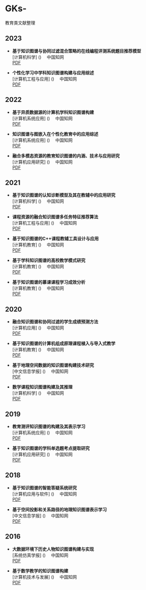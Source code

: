 # GKs-
教育类文献整理

## 2023

- **基于知识图谱与协同过滤混合策略的在线编程评测系统题目推荐模型**  <br>
[计算机科学] ()  　中国知网  <br> 
[PDF](https://kns.cnki.net/kcms2/article/abstract?v=ECJfaSgxqGdm0c8JemTSQMN_xMhe593HmZ3NJQly3UFyvBlzay7LlxBWcFsBL5fWHgjt4MOnII7aPrRod1M7ejEwqUafp9ya-9ssmPiFpR_7hfsZNo-txw==&uniplatform=NZKPT) <br>

- **个性化学习中学科知识图谱构建与应用综述**  <br>
[计算机工程与应用] ()  　中国知网  <br> 
[PDF](https://kns.cnki.net/kcms2/article/abstract?v=ECJfaSgxqGdm0c8JemTSQMN_xMhe593H4WNME8NUMqHO78UqTEA7qAJNqO2AmpqKSvb63bvsgvfeWjBnu4wEurOkJryE-TAQotvvkqhkF1IVjv-6DRmZCQ==&uniplatform=NZKPT) <br>

## 2022

- **基于异质数据源的计算机学科知识图谱构建**  <br>
[计算机系统应用] ()  　中国知网  <br> 
[PDF](https://kns.cnki.net/kcms2/article/abstract?v=ECJfaSgxqGdm0c8JemTSQMN_xMhe593HmZ3NJQly3UEkkarquBjMy_bSsPIbQe5ugkjWA2k3oGyKnyzpAu4cuacUuGdq1mZ7F6jrHPRdw7uvDJXvH__U7UQdquKc1Zxg&uniplatform=NZKPT) <br>

- **知识图谱与图嵌入在个性化教育中的应用综述**  <br>
[计算机系统应用] ()  　中国知网  <br> 
[PDF](https://kns.cnki.net/kcms2/article/abstract?v=ECJfaSgxqGdm0c8JemTSQMN_xMhe593HmZ3NJQly3UEkkarquBjMy7J6DejfJ6E_Vd4nhRpDH5-uvcuqAtu6neyJ_0sipwGhrrgtIrXgHCWjPZGu2yqMGeJlBOvGO3Fd&uniplatform=NZKPT) <br>

- **融合多模态资源的教育知识图谱的内涵、技术与应用研究**  <br>
[计算机应用研究] ()  　中国知网  <br> 
[PDF](https://kns.cnki.net/kcms2/article/abstract?v=ECJfaSgxqGdm0c8JemTSQMN_xMhe593HmZ3NJQly3UFyvBlzay7Ll7cdNY1ue_4oorE-zAzSAwMb4ew01cs6HyL8HXlhGYw3OFtbq2n7mPbeGMpU-WZjGerodSHe2F2x&uniplatform=NZKPT) <br>

## 2021

- **基于知识图谱的认知诊断模型及其在教辅中的应用研究**  <br>
[计算机科学] ()  　中国知网  <br> 
[PDF](https://kns.cnki.net/kcms2/article/abstract?v=ECJfaSgxqGdm0c8JemTSQMN_xMhe593HmZ3NJQly3UFyvBlzay7Ll0sh4SFxA4y5NF8_c56N1jSy8SmMxtvAZlyhx8SDI4KPFxfkuULZmowA4I2I3X4vls24tdSEgzjB&uniplatform=NZKPT) <br>

- **课程资源的融合知识图谱多任务特征推荐算法**  <br>
[计算机工程与应用] ()  　中国知网  <br> 
[PDF](https://kns.cnki.net/kcms2/article/abstract?v=ECJfaSgxqGdm0c8JemTSQMN_xMhe593HmZ3NJQly3UFyvBlzay7Llz266OVG54Y6YCXgGYGFrijE-hbdr0aP-X4lEsLxCthZE61Bg0Y8ngqxn7g4bUopNYcI6dU7kjnt&uniplatform=NZKPT) <br>

- **基于知识图谱的C++课程教辅工具设计与应用**  <br>
[计算机教育] ()  　中国知网  <br> 
[PDF](https://kns.cnki.net/kcms2/article/abstract?v=ECJfaSgxqGfIz3NF64-m2b327wfUukBd-ME6GFrh847ag8nXUpejyzbJL7tH2YmXjHTPXxCR0ycUsCO-im9t4YdiD28e6vHAPnWCSzU4oBKVBohYsTESNKRK72iCocOf&uniplatform=NZKPT) <br>

- **基于学科知识图谱的高校教学模式研究**  <br>
[计算机教育] ()  　中国知网  <br> 
[PDF](https://kns.cnki.net/kcms2/article/abstract?v=ECJfaSgxqGfIz3NF64-m2b327wfUukBd-ME6GFrh847ag8nXUpejywOOkhXjsWTOTgCJljLoiIQNFExUQ1YmFVrntJF9Gzkg57CAK-MaPHm27fOkSl2358GBKnkoYxri&uniplatform=NZKPT) <br>

- **基于知识图谱的慕课课程学习成效分析**  <br>
[计算机教育] ()  　中国知网  <br> 
[PDF](https://kns.cnki.net/kcms2/article/abstract?v=ECJfaSgxqGfIz3NF64-m2b327wfUukBd-ME6GFrh847ag8nXUpejy2kiYdx6z6RAyPtKZLCISs5HisLhbtIVb8r8LooDHdTzQf9Xyldcm3oPLaYPfAHJk5_Odk_uuAvV&uniplatform=NZKPT) <br>

## 2020

- **融合知识图谱和协同过滤的学生成绩预测方法**  <br>
[计算机应用] ()  　中国知网  <br> 
[PDF](https://kns.cnki.net/kcms2/article/abstract?v=ECJfaSgxqGdm0c8JemTSQMN_xMhe593HmZ3NJQly3UFyvBlzay7Ll60mo5hcDe-HrwKTjyVqzFll4Pfpx5ybPZixe1wx8hbU0t1FJAr-KqOHJkqKBPPSlNKbJkjfEiS_&uniplatform=NZKPT) <br>

- **基于知识图谱的计算机组成原理课程植入与导入式教学**  <br>
[计算机教育] ()  　中国知网  <br> 
[PDF](https://kns.cnki.net/kcms2/article/abstract?v=ECJfaSgxqGfIz3NF64-m2b327wfUukBd-ME6GFrh847ag8nXUpejy41q1SzEjaYUACsKej23zJr_gDOvFq4wJM-rt0ck-Y30UCQ62DlCgcSYTCHA4jI0JoUKm1fyyGrU&uniplatform=NZKPT) <br>

- **基于地理空间数据的知识图谱构建技术研究**  <br>
[中文信息学报] ()  　中国知网  <br> 
[PDF](https://kns.cnki.net/kcms2/article/abstract?v=ECJfaSgxqGfIz3NF64-m2b327wfUukBd-ME6GFrh845kmTTBexkA2TKSYcYY7ytzTcIPchSzLMS9bab9SG1oQNBUiRsYPa8zQEpIE1ggQN46NQoqWa3Ymuz3PXPrUmcp&uniplatform=NZKPT) <br>

- **数学课程知识图谱构建及其推理**  <br>
[计算机科学] ()  　中国知网  <br> 
[PDF](https://kns.cnki.net/kcms2/article/abstract?v=ECJfaSgxqGfIz3NF64-m2b327wfUukBd-ME6GFrh844qd5rd5fmqRurhdsk_Mb4_vwLrC_wB5mMFbOQy_uVp7WdnhvCTOfIP9vk1UXanrnyUfNhBo5i-pifuvUr-zVbE&uniplatform=NZKPT) <br>

## 2019

- **教育测评知识图谱的构建及其表示学习**  <br>
[计算机系统应用] ()  　中国知网  <br> 
[PDF](https://kns.cnki.net/kcms2/article/abstract?v=ECJfaSgxqGdm0c8JemTSQMN_xMhe593HmZ3NJQly3UEkkarquBjMyzojz5JxxeIEGbPshuAMBPd5ccZx2lZyPiH00xsb02dnK-MqffK1G-0OzLMaLR2UDxbQdSj_eSD0&uniplatform=NZKPT) <br>

- **基于知识图谱的学科单选题考点提取研究**  <br>
[计算机应用研究] ()  　中国知网  <br> 
[PDF](https://kns.cnki.net/kcms2/article/abstract?v=ECJfaSgxqGdm0c8JemTSQMN_xMhe593HmZ3NJQly3UFyvBlzay7LlzB9KOcFGCxL02VpC1U6Lb4E6nko7LC-y72GpJwCsAIAzN4j76naUr6oc9OR5PQsqAhxvftB3YWJ&uniplatform=NZKPT) <br>

## 2018

- **基于知识图谱的智能答疑系统研究**  <br>
[计算机应用与软件] ()  　中国知网  <br> 
[PDF](https://kns.cnki.net/kcms2/article/abstract?v=ECJfaSgxqGfIz3NF64-m2b327wfUukBd-ME6GFrh847ag8nXUpejy7XrOl_Lr64Zu5N-Ax3R4gakf533LawvDPgDuGxhDgb8_ur0SknBmpcoCDdBzY6oPRMR6j7anM0i&uniplatform=NZKPT) <br>

- **基于空间投影和关系路径的地理知识图谱表示学习**  <br>
[中文信息学报] ()  　中国知网  <br> 
[PDF](https://kns.cnki.net/kcms2/article/abstract?v=ECJfaSgxqGfIz3NF64-m2b327wfUukBd-ME6GFrh845kmTTBexkA2Q-VIgfDh7CzCl5ctZ5SgS7Gzkly5eiCGp3ha7niB5j21ke15tFJS5gk7lCst_8txc5yE2fK7VlB&uniplatform=NZKPT) <br>

## 2016

- **大数据环境下历史人物知识图谱构建与实现**  <br>
[系统仿真学报] ()  　中国知网  <br> 
[PDF](https://kns.cnki.net/kcms2/article/abstract?v=ECJfaSgxqGfIz3NF64-m2b327wfUukBd-ME6GFrh844h1S063t7qOz4-BCGGXfob5CdKF0prUR4i7F0A2Cwyke2d4-UX3kRx-l7pfkMzGMCm4XlclA-Lg8xhHE1k3aLS&uniplatform=NZKPT) <br>


- **基于数学教学的知识图谱构建**  <br>
[计算机技术与发展] ()  　中国知网  <br> 
[PDF](https://kns.cnki.net/kcms2/article/abstract?v=ECJfaSgxqGc3YW8kIad_r1bkcZU5mC8MTvhIfEMHMlM28fARmAt3ZyjKw5QJV2wMcoh3c4xk1Q63dX2UJkrpUcEMDt-q-Zch2CHeLEuFumN_rqp_-Md9SdoyG-n9EAFJ&uniplatform=NZKPT) <br>
